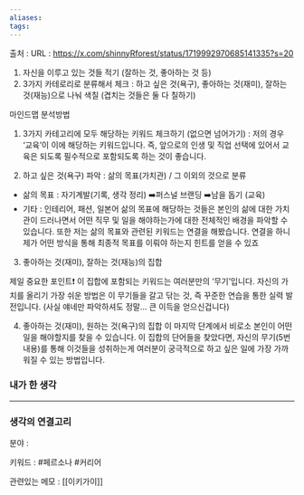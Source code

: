 ```yaml
---
aliases: 
tags:
---
```

출처 : 
URL : https://x.com/shinnyRforest/status/1719992970685141335?s=20

1. 자신을 이루고 있는 것들 적기 (잘하는 것, 좋아하는 것 등)
2. 3가지 카테로리로 분류해서 체크 : 하고 싶은 것(욕구), 좋아하는 것(재미), 잘하는 것(재능)으로 나눠 색칠 (겹치는 것들은 둘 다 칠하기)

마인드맵 분석방법
1. 3가지 카테고리에 모두 해당하는 키워드 체크하기 (없으면 넘어가기) : 저의 경우 ‘교육’이 이에 해당하는 키워드입니다. 즉, 앞으로의 인생 및 직업 선택에 있어서 교육은 되도록 필수적으로 포함되도록 하는 것이 좋습니다.

2. 하고 싶은 것(욕구) 파악
: 삶의 목표(가치관) / 그 이외의 것으로 분류

- 삶의 목표 : 자기계발(기록, 생각 정리) ➡️퍼스널 브랜딩 ➡️남을 돕기 (교육)
- 기타 : 인테리어, 패션, 일본어
삶의 목표에 해당하는 것들은 본인의 삶에 대한 가치관이 드러나면서 어떤 직무 및 일을 해야하는가에 대한 전체적인 배경을 파악할 수 있습니다. 또한 저는 삶의 목표와 관련된 키워드는 연결을 해봤습니다. 연결을 하니 제가 어떤 방식을 통해 최종적 목표를 이뤄야 하는지 힌트를 얻을 수 있죠

3. 좋아하는 것(재미), 잘하는 것(재능)의 집합

제일 중요한 포인트❗️
이 집합에 포함되는 키워드는 여러분만의 ‘무기’입니다. 자신의 가치를 올리기 가장 쉬운 방법은 이 무기들을 갈고 닦는 것, 즉 꾸준한 연습을 통한 실력 발전입니다.
(사실 얘네만 파악하셔도 정말… 큰 이득을 얻으신겁니다)

4. 좋아하는 것(재미), 원하는 것(욕구)의 집합
이 마지막 단계에서 비로소 본인이 어떤 일을 해야할지를 찾을 수 있습니다. 이 집합의 단어들을 찾았다면, 자신의 무기(5번 내용)를 통해 이것들을 성취하는게 여러분이 궁극적으로 하고 싶은 일에 가장 가까워질 수 있는 방법입니다.


### 내가 한 생각

---
### 생각의 연결고리
분야 : 

키워드 :  #페르소나 #커리어 


관련있는 메모 : [[이키가이]]
